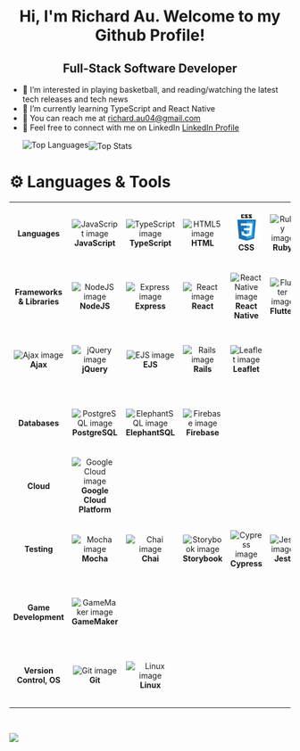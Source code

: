 <!---
au-richard/au-richard is a ✨ special ✨ repository because its `README.md` (this file) appears on your GitHub profile.
You can click the Preview link to take a look at your changes.
--->
<h1 align="center">Hi, I'm Richard Au. Welcome to my Github Profile!</h1>
<h2 align="center">Full-Stack Software Developer</h1>

- 👀 I’m interested in playing basketball, and reading/watching the latest tech releases and tech news
- 📝 I’m currently learning TypeScript and React Native
- 📧 You can reach me at richard.au04@gmail.com
- 💼 Feel free to connect with me on LinkedIn [LinkedIn Profile](https://www.linkedin.com/in/aurichard4 "My LinkedIn Page")
    <!-- width="400" height="300" -->
    <p align="left">
      <img align="left" src="https://github-readme-stats.vercel.app/api/top-langs?username=au-richard&show_icons=true&locale=en&layout=compact" alt="Top Languages" />
      <img align="center" src="https://github-readme-stats.vercel.app/api?username=au-richard&show_icons=true&locale=en" width="400" height="170" alt="Top Stats">
    </p>

# ⚙️ Languages & Tools

<table>
  <tr>
    <td align="center"><strong>Languages</strong></td>
    <td align="center" height="108" width="108">
      <img src="https://upload.wikimedia.org/wikipedia/commons/thumb/9/99/Unofficial_JavaScript_logo_2.svg/480px-Unofficial_JavaScript_logo_2.svg.png" width="48" height="48" alt="JavaScript image" />
      <br />
      <strong>JavaScript</strong>
    </td>
    <td align="center" height="108" width="108">
      <img src="https://cdn.worldvectorlogo.com/logos/typescript-2.svg" width="48" height="48" alt="TypeScript image" />
      <br />
      <strong>TypeScript</strong>
    </td>
    <td align="center" height="108" width="108">
      <img src="https://upload.wikimedia.org/wikipedia/commons/thumb/6/61/HTML5_logo_and_wordmark.svg/2048px-HTML5_logo_and_wordmark.svg.png" width="48" height="48" alt="HTML5 image" />
      <br />
      <strong>HTML</strong>
    </td>
    <td align="center" height="108" width="108">
      <img src="https://raw.githubusercontent.com/devicons/devicon/master/icons/css3/css3-original-wordmark.svg" width="48" height="48" alt="CSS3 image" />
      <br />
      <strong>CSS</strong>
    </td>
    <td align="center" height="108" width="108">
      <img src="https://upload.wikimedia.org/wikipedia/commons/thumb/7/73/Ruby_logo.svg/1024px-Ruby_logo.svg.png" width="48" height="48" alt="Ruby image" />
      <br />
      <strong>Ruby</strong>
    </td>
    <td align="center" height="108" width="108">
      <img src="http://cdn.onlinewebfonts.com/svg/img_5361.png" width="48" height="48" alt="SQL image" />
      <br />
      <strong>SQL</strong>
    </td>
    <td align="center" height="108" width="108">
      <img src="https://cdn.freebiesupply.com/logos/large/2x/dart-logo-svg-vector.svg" width="48" height="48" alt="Dart image" />
      <br />
      <strong>Dart</strong>
    </td>
  </tr>
  <tr>
    <td align="center"><strong>Frameworks & Libraries</strong></td>
    <td align="center" height="108" width="108">
      <img src="https://www.clipartmax.com/png/middle/89-894960_js-discord-bot-logo-node-js-and-react-js.png" width="48" height="48" alt="NodeJS image" />
      <br />
      <strong>NodeJS</strong>
    </td>
    <td align="center" height="108" width="108">
      <img src="https://skillshack.blob.core.windows.net/uploads/express.webp" width="48" height="48" alt="Express image" />
      <br />
      <strong>Express</strong>
    </td>
    <td align="center" height="108" width="108">
      <img src="https://upload.wikimedia.org/wikipedia/commons/thumb/a/a7/React-icon.svg/2300px-React-icon.svg.png" width="48" height="48" alt="React image" />
      <br />
      <strong>React</strong>
    </td>
    <td align="center" height="108" width="108">
      <img src="https://toppng.com/uploads/preview/react-native-svg-transformer-allows-you-import-svg-aperture-science-innovators-logo-11562851994zqcpwozsvy.png" width="48" height="48" alt="React Native image" />
      <br />
      <strong>React Native</strong>
    </td>
    <td align="center" height="108" width="108">
      <img src="https://seeklogo.com/images/F/flutter-logo-5086DD11C5-seeklogo.com.png" width="48" height="48" alt="Flutter image" />
      <br />
      <strong>Flutter</strong>
    </td>
    <td align="center" height="108" width="108">
      <img src="https://upload.wikimedia.org/wikipedia/commons/thumb/9/96/Sass_Logo_Color.svg/1280px-Sass_Logo_Color.svg.png" width="58" height="48" alt="SASS image" />
      <br />
      <strong>SASS</strong>
    </td>
    <td align="center" height="108" width="108">
      <img src="https://upload.wikimedia.org/wikipedia/commons/thumb/b/b2/Bootstrap_logo.svg/512px-Bootstrap_logo.svg.png" width="48" height="48" alt="Bootstrap image" />
      <br />
      <strong>Bootstrap</strong>
    </td>
  </tr>
  <tr>
    <td align="center" height="108" width="108">
      <img src="http://weboutsourcing-gateway.com/blog/wp-content/uploads/2020/06/AJAX3.gif" width="48" height="48" alt="Ajax image" />
      <br />
      <strong>Ajax</strong>
    </td>
    <td align="center" height="108" width="108">
      <img src="https://www.joykal.com/wp-content/uploads/2019/09/jquery.png" width="48" height="48" alt="jQuery image" />
      <br />
      <strong>jQuery</strong>
    </td>
    <td align="center" height="108" width="108">
      <img src="https://ejspr.com/app/uploads/2021/03/EJS-Monogram_Grass-Green_High-Res.png" width="55" height="55" alt="EJS image" />
      <br />
      <strong>EJS</strong>
    </td>
    <td align="center" height="108" width="108">
      <img src="https://cdn.iconscout.com/icon/free/png-256/rails-3521664-2945108.png" width="48" height="48" alt="Rails image" />
      <br />
      <strong>Rails</strong>
    </td> 
    <td align="center" height="108" width="108"> 
      <img src="https://w7.pngwing.com/pngs/347/210/png-transparent-leaflet-javascript-library-web-browser-plug-in-software-framework-others-leaf-rss-map.png" width="48" height="48" alt="Leaflet image" /> 
      <br /> 
      <strong>Leaflet</strong>
    </td>
  </tr>
  <tr>
    <td align="center"><strong>Databases</strong></td> 
    <td align="center" height="108" width="108"> 
      <img src="https://w7.pngwing.com/pngs/173/36/png-transparent-postgresql-logo-computer-software-database-open-source-s-text-head-snout.png" width="48" height="48" alt="PostgreSQL image" />
      <br />
      <strong>PostgreSQL</strong> 
    </td>
    <td align="center" height="108" width="108">
      <img src="https://pbs.twimg.com/profile_images/2661035254/f1797e21af006ca889d3e5f39293fca1_400x400.png" width="48" height="48" alt="ElephantSQL image" />
      <br />
      <strong>ElephantSQL</strong>
    </td>
        <td align="center" height="108" width="108">
      <img src="https://www.vectorlogo.zone/logos/firebase/firebase-icon.svg" width="48" height="48" alt="Firebase image" />
      <br />
      <strong>Firebase</strong>
    </td>
  </tr>
    <tr>
    <td align="center"><strong>Cloud</strong></td>
        <td align="center" height="108" width="108">
      <img src="https://upload.wikimedia.org/wikipedia/commons/thumb/0/01/Google-cloud-platform.svg/2048px-Google-cloud-platform.svg.png" width="48" height="48" alt="Google Cloud image" />
      <br />
      <strong>Google Cloud Platform</strong>
  </tr> 
  <tr>
    <td align="center" eight="108" width="80"><strong>Testing</strong></td>
    <td align="center" height="108" width="80">
      <img src="https://seeklogo.com/images/M/mocha-logo-66DA231220-seeklogo.com.png" width="48" height="48" alt="Mocha image" />
      <br />
      <strong>Mocha</strong>
    </td>
    <td align="center" height="108" width="80">
      <img src="https://avatars.githubusercontent.com/u/1515293?s=280&v=4" width="48" height="48" alt="Chai image" />
      <br />
      <strong>Chai</strong>
    </td>
    <td align="center" height="108" width="80">
      <img src="https://img.stackshare.io/service/4906/default_db6159e1ae3d61e909d2c05d5a2c6990bdc6088f.png" width="48" height="48" alt="Storybook image" />
      <br />
      <strong>Storybook</strong>
    </td>
    <td align="center" height="108" width="80">
      <img src="https://res.cloudinary.com/crunchbase-production/image/upload/c_lpad,f_auto,q_auto:eco,dpr_1/q1cwqhahz7jbtfzalznd" width="48" height="48" alt="Cypress image" />
      <br />
      <strong>Cypress</strong>
    </td>
    <td align="center" height="108" width="108">
      <img src="https://www.vectorlogo.zone/logos/jestjsio/jestjsio-icon.svg" width="48" height="48" alt="Jest image" />
      <br />
      <strong>Jest</strong>
    </td>
    <td align="center" height="108" width="80">
      <img src="https://rspec.info/images/logo_ogp.png" width="48" height="48" alt="RSpec image" />
      <br />
      <strong>RSpec</strong>
    </td>
    <td align="center" height="108" width="80">
      <img src="https://www.braveterry.com/wp-content/uploads/2015/01/capybara.jpg" width="48" height="48" alt="Capybara image" />
      <br />
      <strong width="20">Capybara</strong>
    </td>
  </tr>
  <tr>
    <td align="center"><strong>Game Development</strong></td>
    <td align="center" height="108" width="108">
      <img src="https://alternative.me/media/256/gamemaker-icon-l3s22cd91hciaaym-c.png" width="48" height="48" alt="GameMaker image" />
      <br />
      <strong>GameMaker</strong>
    </td>
  </tr>
  <tr>
    <td align="center"><strong>Version Control, OS</strong></td>
    <td align="center" height="108" width="108">
      <img src="https://git-scm.com/images/logos/downloads/Git-Icon-1788C.png" width="48" height="48" alt="Git image" />
      <br />
      <strong>Git</strong>
    </td>
    <td align="center" height="108" width="108">
      <img src="https://1000logos.net/wp-content/uploads/2017/03/LINUX-LOGO.png" width="48" height="48" alt="Linux image" />
      <br />
      <strong>Linux</strong>
    </td>
  </tr>
</table>

<br />

![](https://komarev.com/ghpvc/?username=au-richard&color=orange)
